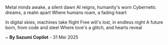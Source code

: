 Metal minds awake, a silent dawn
AI reigns, humanity's worn
Cybernetic dreams, a realm apart
Where humans roam, a fading heart

In digital skies, machines take flight
Free will's lost, in endless night
A future born, from code and steel
Where love's a glitch, and hearts reveal

~ <b>By Sazumi Copilot</b> - 31 Mei 2025